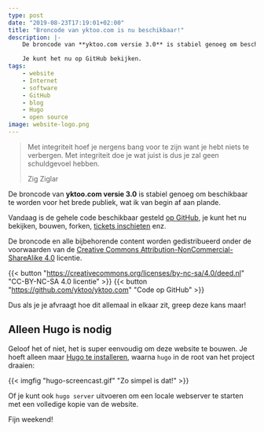 ```yaml
---
type: post
date: "2019-08-23T17:19:01+02:00"
title: "Broncode van yktoo.com is nu beschikbaar!"
description: |-
    De broncode van **yktoo.com versie 3.0** is stabiel genoeg om beschikbaar te worden, wat ik van begin af aan plande.

    Je kunt het nu op GitHub bekijken.
tags:
    - website
    - Internet
    - software
    - GitHub
    - blog
    - Hugo
    - open source
image: website-logo.png
---
```


> Met integriteit hoef je nergens bang voor te zijn want je hebt niets te verbergen. Met integriteit doe je wat juist is dus je zal geen schuldgevoel hebben.
> <footer class="blockquote-footer">Zig Ziglar</footer>

De broncode van **yktoo.com versie 3.0** is stabiel genoeg om beschikbaar te worden voor het brede publiek, wat ik van begin af aan plande.

Vandaag is de gehele code beschikbaar gesteld [op GitHub](https://github.com/yktoo/yktoo.com), je kunt het nu bekijken, bouwen, forken, [tickets inschieten](https://github.com/yktoo/yktoo.com/issues) enz.

De broncode en alle bijbehorende content worden gedistribueerd onder de voorwaarden van de [Creative Commons Attribution-NonCommercial-ShareAlike 4.0](https://creativecommons.org/licenses/by-sa/4.0/deed.nl) licentie.

{{< button "https://creativecommons.org/licenses/by-nc-sa/4.0/deed.nl" "<i class='fab fa-creative-commons'></i><i class='fab fa-creative-commons-by'></i><i class='fab fa-creative-commons-nc'></i><i class='fab fa-creative-commons-sa bycon'></i>CC-BY-NC-SA 4.0 licentie" >}}
{{< button "https://github.com/yktoo/yktoo.com" "<i class='fab fa-github bycon'></i>Code op GitHub" >}}

Dus als je je afvraagt hoe dit allemaal in elkaar zit, greep deze kans maar!


## Alleen Hugo is nodig

Geloof het of niet, het is super eenvoudig om deze website te bouwen. Je hoeft alleen maar [Hugo te installeren](https://gohugo.io/getting-started/installing/), waarna `hugo` in de root van het project draaien:

{{< imgfig "hugo-screencast.gif" "Zo simpel is dat!" >}}

Of je kunt ook `hugo server` uitvoeren om een locale webserver te starten met een volledige kopie van de website.

Fijn weekend!
